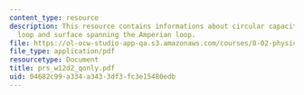 ```yaml
---
content_type: resource
description: This resource contains informations about circular capacitor, Amperian
  loop and surface spanning the Amperian loop.
file: https://ol-ocw-studio-app-qa.s3.amazonaws.com/courses/8-02-physics-ii-electricity-and-magnetism-spring-2007/04682c99a334a3433df3fc3e15480edb_prs_w12d2_qonly.pdf
file_type: application/pdf
resourcetype: Document
title: prs_w12d2_qonly.pdf
uid: 04682c99-a334-a343-3df3-fc3e15480edb
---
```

